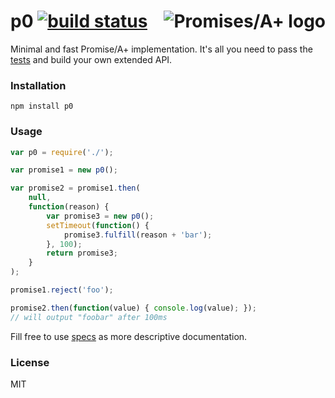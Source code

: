 <a href="http://promises-aplus.github.com/promises-spec"><img src="http://promises-aplus.github.com/promises-spec/assets/logo-small.png" align="right" alt="Promises/A+ logo"/></a>
p0 [![build status](https://secure.travis-ci.org/artjock/pzero.png)](http://travis-ci.org/artjock/p0)
==

Minimal and fast Promise/A+ implementation. It's all you need to pass the [tests](https://github.com/promises-aplus/promises-tests) and build your own extended API.

### Installation

```
npm install p0
```

### Usage

```javascript
var p0 = require('./');

var promise1 = new p0();

var promise2 = promise1.then(
    null,
    function(reason) {
        var promise3 = new p0();
        setTimeout(function() {
            promise3.fulfill(reason + 'bar');
        }, 100);
        return promise3;
    }
);

promise1.reject('foo');

promise2.then(function(value) { console.log(value); });
// will output "foobar" after 100ms
```

Fill free to use [specs](http://promisesaplus.com/) as more descriptive documentation.

### License
MIT

